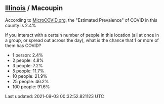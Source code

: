 
## [Illinois](/united-states/illinois) / Macoupin

According to [MicroCOVID.org](http://microcovid.org),
the "Estimated Prevalence" of COVID in this county is 2.4%

If you interact with a certain number of people in this location
(all at once in a group, or spread out across the day), what is the chance that
1 or more of them has COVID?

- 1 person: 2.4%
- 2 people: 4.8%
- 3 people: 7.2%
- 5 people: 11.7%
- 10 people: 21.9%
- 25 people: 46.2%
- 100 people: 91.6%

Last updated: 2021-09-03 00:32:52.821123 UTC
